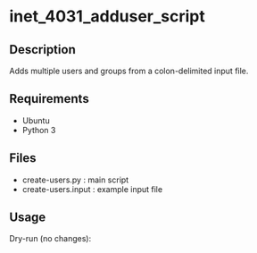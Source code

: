 # inet_4031_adduser_script

## Description
Adds multiple users and groups from a colon-delimited input file.

## Requirements
- Ubuntu
- Python 3

## Files
- create-users.py : main script
- create-users.input : example input file

## Usage
Dry-run (no changes):

